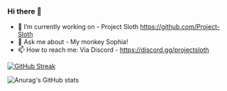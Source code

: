 ### Hi there 👋


- 🔭 I’m currently working on - Project Sloth https://github.com/Project-Sloth
- 💬 Ask me about - My monkey Sophia!
- 📫 How to reach me: Via Discord - https://discord.gg/projectsloth

[![GitHub Streak](https://github-readme-streak-stats.herokuapp.com?user=MonkeyWhisper&theme=tokyonight&date_format=M%20j%5B%2C%20Y%5D)](https://git.io/streak-stats)

![Anurag's GitHub stats](https://github-readme-stats.vercel.app/api?username=MonkeyWhisper&show_icons=true&theme=tokyonight)
